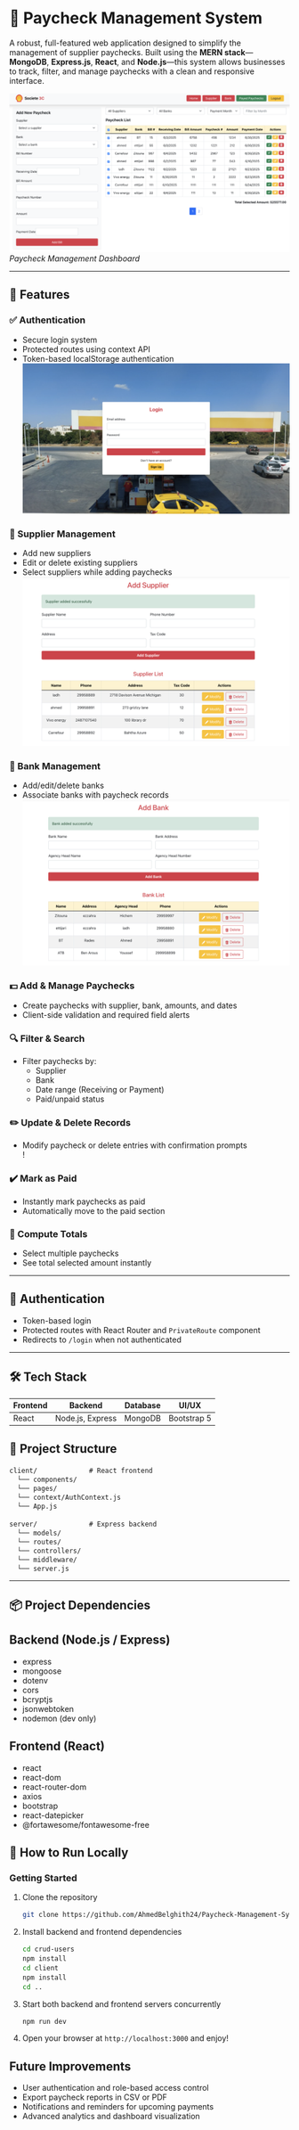 # 💼 Paycheck Management System

A robust, full-featured web application designed to simplify the management of supplier paychecks. Built using the **MERN stack**—**MongoDB**, **Express.js**, **React**, and **Node.js**—this system allows businesses to track, filter, and manage paychecks with a clean and responsive interface.

![Dashboard Overview](client/src/assets/Overview.png)  
*Paycheck Management Dashboard*

---

## 🚀 Features

### ✅ Authentication
- Secure login system
- Protected routes using context API
- Token-based localStorage authentication
![Login Screenshot](client/src/assets/Loginn.png)

### 👥 Supplier Management
- Add new suppliers
- Edit or delete existing suppliers
- Select suppliers while adding paychecks  
![Supplier Screenshot](client/src/assets/Add%20S.png) 

### 🏦 Bank Management
- Add/edit/delete banks
- Associate banks with paycheck records
  ![Bank Screenshot](client/src/assets/Add%20B.png)


### 💵 Add & Manage Paychecks
- Create paychecks with supplier, bank, amounts, and dates
- Client-side validation and required field alerts  


### 🔍 Filter & Search
- Filter paychecks by:
  - Supplier
  - Bank
  - Date range (Receiving or Payment)
  - Paid/unpaid status  


### ✏️ Update & Delete Records
- Modify paycheck or delete entries with confirmation prompts  
!

### ✔️ Mark as Paid
- Instantly mark paychecks as paid
- Automatically move to the paid section  


### 🧮 Compute Totals
- Select multiple paychecks
- See total selected amount instantly  


---

## 🔐 Authentication

- Token-based login
- Protected routes with React Router and `PrivateRoute` component
- Redirects to `/login` when not authenticated

---

## 🛠️ Tech Stack

| Frontend      | Backend         | Database  | UI/UX       |
| ------------- | --------------- | --------- | ----------- |
| React         | Node.js, Express| MongoDB   | Bootstrap 5 |


## 📂 Project Structure

```
client/             # React frontend
  └── components/
  └── pages/
  └── context/AuthContext.js
  └── App.js

server/             # Express backend
  └── models/
  └── routes/
  └── controllers/
  └── middleware/
  └── server.js
```

---

## 📦 Project Dependencies

## Backend (Node.js / Express)
- express
- mongoose
- dotenv
- cors
- bcryptjs
- jsonwebtoken
- nodemon (dev only)

## Frontend (React)
- react
- react-dom
- react-router-dom
- axios
- bootstrap
- react-datepicker
- @fortawesome/fontawesome-free

## 🧪 How to Run Locally

### Getting Started

1. Clone the repository  
    ```bash
    git clone https://github.com/AhmedBelghith24/Paycheck-Management-System.git
    ```
2. Install backend and frontend dependencies  
    ```bash
    cd crud-users
    npm install
    cd client
    npm install
    cd ..
    ```
3. Start both backend and frontend servers concurrently  
    ```bash
    npm run dev
    ```
4. Open your browser at `http://localhost:3000` and enjoy!


## Future Improvements

- User authentication and role-based access control  
- Export paycheck reports in CSV or PDF  
- Notifications and reminders for upcoming payments  
- Advanced analytics and dashboard visualization
